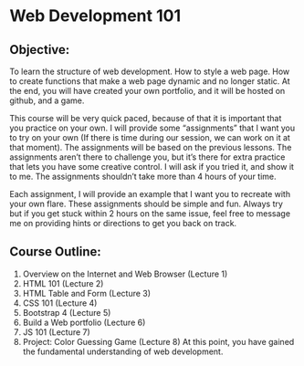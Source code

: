 # Web Development 101

## Objective:
To learn the structure of web development. How to style a web page. How to create functions that make a web page dynamic and no longer static. At the end, you will have created your own portfolio, and it will be hosted on github, and a game.

This course will be very quick paced, because of that it is important that you practice on your own. I will provide some “assignments” that I want you to try on your own (If there is time during our session, we can work on it at that moment). The assignments will be based on the previous lessons. The assignments aren’t there to challenge you, but it’s there for extra practice that lets you have some creative control. I will ask if you tried it, and show it to me. The assignments shouldn’t take more than 4 hours of your time.

Each assignment, I will provide an example that I want you to recreate with your own flare. These assignments should be simple and fun. Always try but if you get stuck within 2 hours on the same issue, feel free to message me on providing hints or directions to get you back on track.

## Course Outline:
1. Overview on the Internet and Web Browser (Lecture 1)
2. HTML 101 (Lecture 2)
3. HTML Table and Form (Lecture 3)
4. CSS 101 (Lecture 4)
5. Bootstrap 4 (Lecture 5)
6. Build a Web portfolio (Lecture 6)
7. JS 101 (Lecture 7)
8. Project: Color Guessing Game (Lecture 8)
At this point, you have gained the fundamental understanding of web development.

